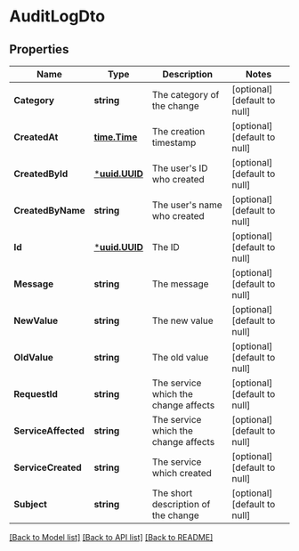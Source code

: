 # AuditLogDto

## Properties
Name | Type | Description | Notes
------------ | ------------- | ------------- | -------------
**Category** | **string** | The category of the change | [optional] [default to null]
**CreatedAt** | [**time.Time**](time.Time.md) | The creation timestamp | [optional] [default to null]
**CreatedById** | [***uuid.UUID**](uuid.UUID.md) | The user&#39;s ID who created | [optional] [default to null]
**CreatedByName** | **string** | The user&#39;s name who created | [optional] [default to null]
**Id** | [***uuid.UUID**](uuid.UUID.md) | The ID | [optional] [default to null]
**Message** | **string** | The message | [optional] [default to null]
**NewValue** | **string** | The new value | [optional] [default to null]
**OldValue** | **string** | The old value | [optional] [default to null]
**RequestId** | **string** | The service which the change affects | [optional] [default to null]
**ServiceAffected** | **string** | The service which the change affects | [optional] [default to null]
**ServiceCreated** | **string** | The service which created | [optional] [default to null]
**Subject** | **string** | The short description of the change | [optional] [default to null]

[[Back to Model list]](README.md#documentation-for-models) [[Back to API list]](../README.md#documentation-for-api-endpoints) [[Back to README]](../README.md)


